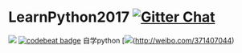 # LearnPython2017 [![Gitter Chat](https://badges.gitter.im/frapsoft/frapsoft.svg?v=101)](https://gitter.im/LearnPythonFromOldboy/Lobby)
![](https://img.shields.io/badge/language-Python-orange.svg)
[![codebeat badge](https://codebeat.co/badges/baeefd2c-908a-49f7-9dc6-6dbaaa3e39bc)](https://codebeat.co/projects/github-com-sigai-learnpython2017-master)
自学python
[![](https://img.shields.io/badge/weibo-@Python-red.svg)(http://weibo.com/371407044)


